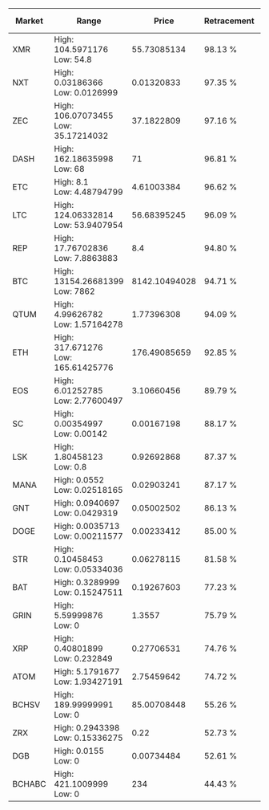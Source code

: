 | Market | Range | Price| Retracement | Doubles to 50% |
| --- | --- | --- | --- | --- |
| XMR | High: 104.5971176<br />Low: 54.8 | 55.73085134 | 98.13 % | 1.43 |
| NXT | High: 0.03186366<br />Low: 0.0126999 | 0.01320833 | 97.35 % | 1.69 |
| ZEC | High: 106.07073455<br />Low: 35.17214032 | 37.1822809 | 97.16 % | 1.90 |
| DASH | High: 162.18635998<br />Low: 68 | 71 | 96.81 % | 1.62 |
| ETC | High: 8.1<br />Low: 4.48794799 | 4.61003384 | 96.62 % | 1.37 |
| LTC | High: 124.06332814<br />Low: 53.9407954 | 56.68395245 | 96.09 % | 1.57 |
| REP | High: 17.76702836<br />Low: 7.8863883 | 8.4 | 94.80 % | 1.53 |
| BTC | High: 13154.26681399<br />Low: 7862 | 8142.10494028 | 94.71 % | 1.29 |
| QTUM | High: 4.99626782<br />Low: 1.57164278 | 1.77396308 | 94.09 % | 1.85 |
| ETH | High: 317.671276<br />Low: 165.61425776 | 176.49085659 | 92.85 % | 1.37 |
| EOS | High: 6.01252785<br />Low: 2.77600497 | 3.10660456 | 89.79 % | 1.41 |
| SC | High: 0.00354997<br />Low: 0.00142 | 0.00167198 | 88.17 % | 1.49 |
| LSK | High: 1.80458123<br />Low: 0.8 | 0.92692868 | 87.37 % | 1.40 |
| MANA | High: 0.0552<br />Low: 0.02518165 | 0.02903241 | 87.17 % | 1.38 |
| GNT | High: 0.0940697<br />Low: 0.0429319 | 0.05002502 | 86.13 % | 1.37 |
| DOGE | High: 0.0035713<br />Low: 0.00211577 | 0.00233412 | 85.00 % | 1.22 |
| STR | High: 0.10458453<br />Low: 0.05334036 | 0.06278115 | 81.58 % | 1.26 |
| BAT | High: 0.3289999<br />Low: 0.15247511 | 0.19267603 | 77.23 % | 1.25 |
| GRIN | High: 5.59999876<br />Low: 0 | 1.3557 | 75.79 % | 2.07 |
| XRP | High: 0.40801899<br />Low: 0.232849 | 0.27706531 | 74.76 % | 1.16 |
| ATOM | High: 5.1791677<br />Low: 1.93427191 | 2.75459642 | 74.72 % | 1.29 |
| BCHSV | High: 189.99999991<br />Low: 0 | 85.00708448 | 55.26 % | 1.12 |
| ZRX | High: 0.2943398<br />Low: 0.15336275 | 0.22 | 52.73 % | 1.02 |
| DGB | High: 0.0155<br />Low: 0 | 0.00734484 | 52.61 % | 1.06 |
| BCHABC | High: 421.1009999<br />Low: 0 | 234 | 44.43 % | 0.00 |

